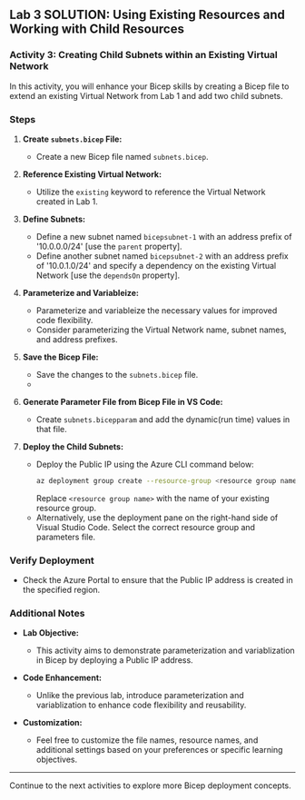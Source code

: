 ## Lab 3 SOLUTION: Using Existing Resources and Working with Child Resources

### Activity 3: Creating Child Subnets within an Existing Virtual Network

In this activity, you will enhance your Bicep skills by creating a Bicep file to extend an existing Virtual Network from Lab 1 and add two child subnets.

### Steps

1. **Create `subnets.bicep` File:**
   - Create a new Bicep file named `subnets.bicep`.

2. **Reference Existing Virtual Network:**
   - Utilize the `existing` keyword to reference the Virtual Network created in Lab 1.

3. **Define Subnets:**
   - Define a new subnet named `bicepsubnet-1` with an address prefix of '10.0.0.0/24' [use the `parent` property].
   - Define another subnet named `bicepsubnet-2` with an address prefix of '10.0.1.0/24' and specify a dependency on the existing Virtual Network [use the `dependsOn` property].

4. **Parameterize and Variableize:**
   - Parameterize and variableize the necessary values for improved code flexibility.
   - Consider parameterizing the Virtual Network name, subnet names, and address prefixes.

5. **Save the Bicep File:**
   - Save the changes to the `subnets.bicep` file.
   - 
5. **Generate Parameter File from Bicep File in VS Code:**
   - Create `subnets.bicepparam` and add the dynamic(run time) values in that file.

6. **Deploy the Child Subnets:**
   - Deploy the Public IP using the Azure CLI command below:
     ```bash
     az deployment group create --resource-group <resource group name> --template-file subnets.bicep --parameters subnets.bicepparam
     ```
     Replace `<resource group name>` with the name of your existing resource group.
   - Alternatively, use the deployment pane on the right-hand side of Visual Studio Code. Select the correct resource group and parameters file.


### Verify Deployment

- Check the Azure Portal to ensure that the Public IP address is created in the specified region.

### Additional Notes

- **Lab Objective:**
  - This activity aims to demonstrate parameterization and variablization in Bicep by deploying a Public IP address.

- **Code Enhancement:**
  - Unlike the previous lab, introduce parameterization and variablization to enhance code flexibility and reusability.

- **Customization:**
  - Feel free to customize the file names, resource names, and additional settings based on your preferences or specific learning objectives.

---

Continue to the next activities to explore more Bicep deployment concepts.
